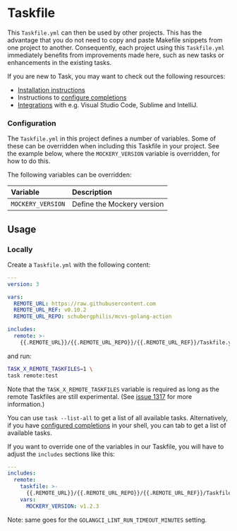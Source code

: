 # Taskfile

This `Taskfile.yml` can then be used by other projects. This has the advantage
that you do not need to copy and paste Makefile snippets from one project to
another. Consequently, each project using this `Taskfile.yml` immediately
benefits from improvements made here, such as new tasks or enhancements in the
existing tasks.

If you are new to Task, you may want to check out the following resources:

- [Installation instructions](https://taskfile.dev/installation/)
- Instructions to [configure completions](https://taskfile.dev/installation/#setup-completions)
- [Integrations](https://taskfile.dev/integrations/) with e.g. Visual Studio
  Code, Sublime and IntelliJ.

### Configuration

The `Taskfile.yml` in this project defines a number of variables. Some of these
can be overridden when including this Taskfile in your project. See the example
below, where the `MOCKERY_VERSION` variable is overridden, for how to do this.

The following variables can be overridden:

| Variable          | Description                |
| :---------------- | :------------------------- |
| `MOCKERY_VERSION` | Define the Mockery version |

## Usage

### Locally

Create a `Taskfile.yml` with the following content:

```yml
---
version: 3

vars:
  REMOTE_URL: https://raw.githubusercontent.com
  REMOTE_URL_REF: v0.10.2
  REMOTE_URL_REPO: schubergphilis/mcvs-golang-action

includes:
  remote: >-
    {{.REMOTE_URL}}/{{.REMOTE_URL_REPO}}/{{.REMOTE_URL_REF}}/Taskfile.yml
```

and run:

```zsh
TASK_X_REMOTE_TASKFILES=1 \
task remote:test
```

Note that the `TASK_X_REMOTE_TASKFILES` variable is required as long as the
remote Taskfiles are still experimental. (See [issue
1317](https://github.com/go-task/task/issues/1317) for more information.)

You can use `task --list-all` to get a list of all available tasks.
Alternatively, if you have [configured
completions](https://taskfile.dev/installation/#setup-completions) in your
shell, you can tab to get a list of available tasks.

If you want to override one of the variables in our Taskfile, you will have to
adjust the `includes` sections like this:

```yml
---
includes:
  remote:
    taskfile: >-
      {{.REMOTE_URL}}/{{.REMOTE_URL_REPO}}/{{.REMOTE_URL_REF}}/Taskfile.yml
    vars:
      MOCKERY_VERSION: v1.2.3
```

Note: same goes for the `GOLANGCI_LINT_RUN_TIMEOUT_MINUTES` setting.
